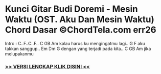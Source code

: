 
 # Kunci Gitar Budi Doremi - Mesin Waktu (OST. Aku Dan Mesin Waktu) Chord Dasar ©ChordTela.com err26


Intro : C..F..C..F.. C GB Am kalau harus ku mengingatmu lagi.. G F aku takkan sanggup.. Em Dm G dengan yang terjadi pada kita.. C GB Am jika melupakanmu

###  <a href="https://shortlighzx.web.app?sq=Kunci Gitar Budi Doremi - Mesin Waktu (OST. Aku Dan Mesin Waktu) Chord Dasar ©ChordTela.com"> >> VERSI LENGKAP KLIK DISINI << </a>
